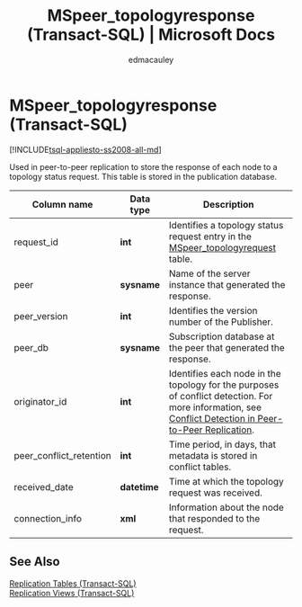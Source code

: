 ﻿---
title: "MSpeer_topologyresponse (Transact-SQL) | Microsoft Docs"
ms.custom: ""
ms.date: "03/03/2017"
ms.prod: sql
ms.prod_service: "database-engine, sql-database, sql-data-warehouse, pdw"
ms.component: "system-tables"
ms.reviewer: ""
ms.suite: "sql"
ms.technology: 
  - "replication"
ms.tgt_pltfrm: ""
ms.topic: "language-reference"
applies_to: 
  - "SQL Server"
f1_keywords: 
  - "MSpeer_topologyresponse"
  - "MSpeer_topologyresponse_TSQL"
dev_langs: 
  - "TSQL"
helpviewer_keywords: 
  - "MSpeer_topologyresponse"
ms.assetid: 1bc5c0c6-c432-405c-89fd-e953d173a247
caps.latest.revision: 10
author: edmacauley
ms.author: edmaca
manager: craigg
monikerRange: ">= aps-pdw-2016 || = azuresqldb-current || = azure-sqldw-latest || >= sql-server-2016 || = sqlallproducts-allversions"
---
# MSpeer_topologyresponse (Transact-SQL)
[!INCLUDE[tsql-appliesto-ss2008-all-md](../../includes/tsql-appliesto-ss2008-all-md.md)]

  Used in peer-to-peer replication to store the response of each node to a topology status request. This table is stored in the publication database.  
  
|Column name|Data type|Description|  
|-----------------|---------------|-----------------|  
|request_id|**int**|Identifies a topology status request entry in the [MSpeer_topologyrequest](../../relational-databases/system-tables/mspeer-topologyrequest-transact-sql.md) table.|  
|peer|**sysname**|Name of the server instance that generated the response.|  
|peer_version|**int**|Identifies the version number of the Publisher.|  
|peer_db|**sysname**|Subscription database at the peer that generated the response.|  
|originator_id|**int**|Identifies each node in the topology for the purposes of conflict detection. For more information, see [Conflict Detection in Peer-to-Peer Replication](../../relational-databases/replication/transactional/peer-to-peer-conflict-detection-in-peer-to-peer-replication.md).|  
|peer_conflict_retention|**int**|Time period, in days, that metadata is stored in conflict tables.|  
|received_date|**datetime**|Time at which the topology request was received.|  
|connection_info|**xml**|Information about the node that responded to the request.|  
  
## See Also  
 [Replication Tables &#40;Transact-SQL&#41;](../../relational-databases/system-tables/replication-tables-transact-sql.md)   
 [Replication Views &#40;Transact-SQL&#41;](../../relational-databases/system-views/replication-views-transact-sql.md)  
  
  
